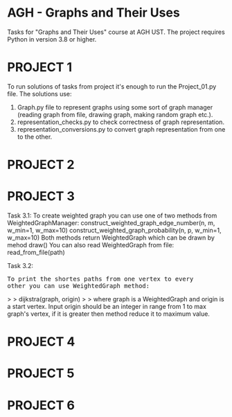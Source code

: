 # AGH - Graphs and Their Uses
Tasks for "Graphs and Their Uses" course at AGH UST.
The project requires Python in version 3.8 or higher.

# PROJECT 1
To run solutions of tasks from project it's enough to run the Project_01.py file.
The solutions use: 
1. Graph.py file to represent graphs using some sort of graph manager (reading graph from file, drawing graph, making random graph etc.).
2. representation_checks.py to check correctness of graph representation.
3. representation_conversions.py to convert graph representation from one to the other.

# PROJECT 2


# PROJECT 3
Task 3.1:
    To create weighted graph you can use one of two methods from WeightedGraphManager:
        construct_weighted_graph_edge_number(n, m, w_min=1, w_max=10)
        construct_weighted_graph_probability(n, p, w_min=1, w_max=10)
    Both methods return WeightedGraph which can be drawn by mehod draw()
    You can also read WeightedGraph from file:
        read_from_file(path)

Task 3.2:
    <pre>To print the shortes paths from one vertex to every other you can use WeightedGraph method: </pre>
    > > dijkstra(graph, origin)
    > > where graph is a WeightedGraph and origin is a start vertex. Input origin should be an integer in range from 1 to max graph's vertex, if it is greater then method reduce it to maximum value.


# PROJECT 4


# PROJECT 5


# PROJECT 6

